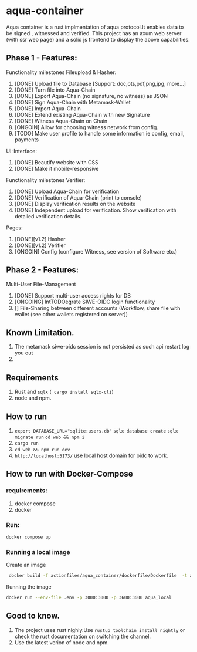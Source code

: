 # aqua-container
Aqua container is a rust implmentation of aqua protocol.It enables data to be signed , witnessed and verified.
This project has  an axum web server (with ssr  web page) and  a solid js frontend to display  the above capabilities.

## Phase 1 - Features:

Functionality milestones Fileupload & Hasher:
1) [DONE] Upload file to Database [Support: doc,ots,pdf,png,jpg, more...]
2) [DONE] Turn file into Aqua-Chain
3) [DONE] Export Aqua-Chain (no signature, no witness) as JSON
4) [DONE] Sign Aqua-Chain with Metamask-Wallet
5) [DONE] Import Aqua-Chain
6) [DONE] Extend existing Aqua-Chain with new Signature 
7) [DONE] Witness Aqua-Chain on Chain
8) [ONGOIN] Allow for choosing witness network from config.
9) [TODO] Make user profile to handle some information ie config, email, payments

UI-Interface:
1) [DONE] Beautify website with CSS
2) [DONE] Make it mobile-responsive

Functionality milestones Verifier: 
1) [DONE] Upload Aqua-Chain for verification
2) [DONE] Verification of Aqua-Chain (print to console)
3) [DONE] Display verification results on the website
4) [DONE] Independent upload for verification. Show verification with detailed verification details.

Pages:
1) [DONE][v1.2] Hasher 
2) [DONE][v1.2] Verifier
3) [ONGOIN] Config (configure Witness, see version of Software etc.)

## Phase 2 - Features:

Multi-User File-Management
1) [DONE] Support multi-user access rights for DB
2) [ONGOING] IntTODOegrate SIWE-OIDC login functionality
3) [] File-Sharing between different accounts (Workflow, share file with wallet (see other wallets registered on server))

## Known Limitation.
1. The metamask siwe-oidc session is not persisted as such api  restart log you out
2.  
## Requirements

1. Rust and `sqlx` (` cargo install sqlx-cli`)
2. node and npm.

## How to run
1. `export DATABASE_URL="sqlite:users.db"`
   `sqlx database create`
   `sqlx migrate run`
    `cd web && npm i  `
2. `cargo run `
3. `cd web && npm run dev`
4. `http://localhost:5173/` use local host domain for oidc to work.




## How to run with Docker-Compose
### requirements:
1. docker compose
2. docker

### Run:

```bash
docker compose up
```

### Running a local image

Create an image

```bash
 docker build -f actionfiles/aqua_container/dockerfile/Dockerfile  -t aqua_local .
```

Running the image

```bash
docker run --env-file .env -p 3000:3000 -p 3600:3600 aqua_local
```


## Good to know.
1. The project uses rust nighly.Use `rustup toolchain install nightly`  or check the rust documentation on switching  the channel.
2.   Use the latest verion of node and npm.